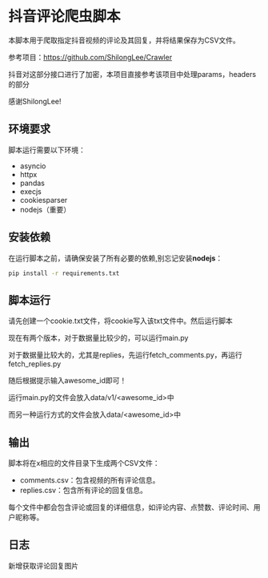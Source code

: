 # 抖音评论爬虫脚本

本脚本用于爬取指定抖音视频的评论及其回复，并将结果保存为CSV文件。

参考项目：https://github.com/ShilongLee/Crawler

抖音对这部分接口进行了加密，本项目直接参考该项目中处理params，headers的部分

感谢ShilongLee!

## 环境要求

脚本运行需要以下环境：
- asyncio
- httpx
- pandas
- execjs
- cookiesparser
- nodejs（重要）


## 安装依赖

在运行脚本之前，请确保安装了所有必要的依赖,别忘记安装**nodejs**：

```bash
pip install -r requirements.txt
```

## 脚本运行

请先创建一个cookie.txt文件，将cookie写入该txt文件中。然后运行脚本

现在有两个版本，对于数据量比较少的，可以运行main.py

对于数据量比较大的，尤其是replies，先运行fetch_comments.py，再运行fetch_replies.py

随后根据提示输入awesome_id即可！

运行main.py的文件会放入data/v1/<awesome_id>中

而另一种运行方式的文件会放入data/<awesome_id>中






## 输出
脚本将在x相应的文件目录下生成两个CSV文件：

- comments.csv：包含视频的所有评论信息。
- replies.csv：包含所有评论的回复信息。

每个文件中都会包含评论或回复的详细信息，如评论内容、点赞数、评论时间、用户昵称等。

## 日志
新增获取评论回复图片
